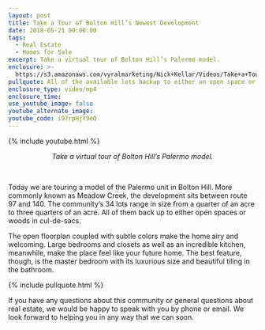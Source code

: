 ```yaml
---
layout: post
title: Take a Tour of Bolton Hill’s Newest Development
date: 2018-05-21 00:00:00
tags:
  - Real Estate
  - Homes for Sale
excerpt: Take a virtual tour of Bolton Hill’s Palermo model.
enclosure: >-
  https://s3.amazonaws.com/vyralmarketing/Nick+Kellar/Videos/Take+a+Tour+of+Bolton+Hills+Newest+Development.mp4
pullquote: All of the available lots backup to either an open space or woods.
enclosure_type: video/mp4
enclosure_time:
use_youtube_image: false
youtube_alternate_image:
youtube_code: i97rpHjY9eQ
---
```


{% include youtube.html %}

<center><em>Take a virtual tour of Bolton Hill&rsquo;s Palermo model.</em></center>

&nbsp;

Today we are touring a model of the Palermo unit in Bolton Hill. More commonly known as Meadow Creek, the development sits between route 97 and 140. The community’s 34 lots range in size from a quarter of an acre to three quarters of an acre. All of them back up to either open spaces or woods in cul-de-sacs.

The open floorplan coupled with subtle colors make the home airy and welcoming. Large bedrooms and closets as well as an incredible kitchen, meanwhile, make the place feel like your future home. The best feature, though, is the master bedroom with its luxurious size and beautiful tiling in the bathroom.

{% include pullquote.html %}

If you have any questions about this community or general questions about real estate, we would be happy to speak with you by phone or email. We look forward to helping you in any way that we can soon.